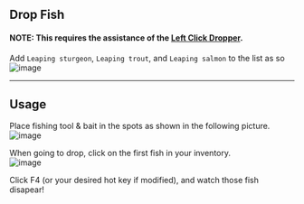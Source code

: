 ## Drop Fish
#### **NOTE:** This requires the assistance of the [Left Click Dropper](https://github.com/JZomDev/zom-external-plugins/tree/065eca5a35bbc78f774ab9641d378aca1c2832ff).
Add <code>Leaping sturgeon</code>, <code>Leaping trout</code>, and <code>Leaping salmon</code> to the list as so  
![image](https://user-images.githubusercontent.com/92201744/136648602-67d0351d-15f9-4981-ac17-22cb45586c43.png)
<hr/>

## Usage

Place fishing tool & bait in the spots as shown in the following picture.  
![image](https://user-images.githubusercontent.com/92201744/136648311-a5af71c9-6fa7-42e0-9c77-011fbc90a692.png)


When going to drop, click on the first fish in your inventory.  
![image](https://user-images.githubusercontent.com/92201744/136648644-cb1d1d40-6bcd-492d-b988-1fbb590a125b.png)

Click F4 (or your desired hot key if modified), and watch those fish disapear!
